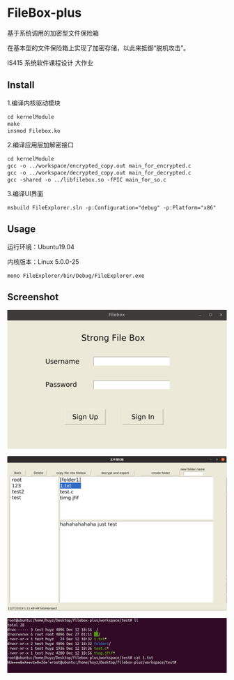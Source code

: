 # FileBox-plus
基于系统调用的加密型文件保险箱

在基本型的文件保险箱上实现了加密存储，以此来抵御“脱机攻击”。

IS415 系统软件课程设计 大作业

## Install

1.编译内核驱动模块

```
cd kernelModule
make
insmod Filebox.ko
```

2.编译应用层加解密接口

```
cd kernelModule
gcc -o ../workspace/encrypted_copy.out main_for_encrypted.c
gcc -o ../workspace/decrypted_copy.out main_for_decrypted.c
gcc -shared -o ../libfilebox.so -fPIC main_for_so.c
```

3.编译UI界面

```
msbuild FileExplorer.sln -p:Configuration="debug" -p:Platform="x86"
```

## Usage

运行环境：Ubuntu19.04 

内核版本：Linux 5.0.0-25

```
mono FileExplorer/bin/Debug/FileExplorer.exe
```

## Screenshot

![](screenshot\1.png)

![](screenshot\2.png)

![](screenshot\3.png)